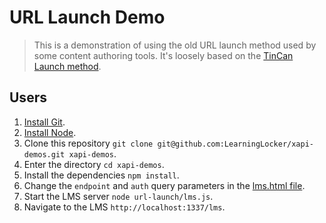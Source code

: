 # URL Launch Demo
> This is a demonstration of using the old URL launch method used by some content authoring tools. It's loosely based on the [TinCan Launch method](https://github.com/RusticiSoftware/launch/blob/master/lms_lrs.md).

## Users
1. [Install Git](https://git-scm.com/).
1. [Install Node](https://nodejs.org/en/).
1. Clone this repository `git clone git@github.com:LearningLocker/xapi-demos.git xapi-demos`.
1. Enter the directory `cd xapi-demos`.
1. Install the dependencies `npm install`.
1. Change the `endpoint` and `auth` query parameters in the [lms.html file](/lms.html).
1. Start the LMS server `node url-launch/lms.js`.
1. Navigate to the LMS `http://localhost:1337/lms`.
